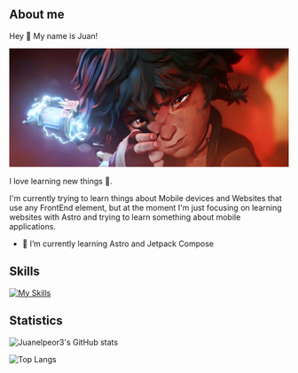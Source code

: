 ## About me

Hey 👋 My name is Juan!

![background](media/background.jpg)

I love learning new things 👀.

I'm currently trying to learn things about Mobile devices and Websites that use any FrontEnd element, but at the moment I'm just focusing on learning websites with Astro and trying to learn something about mobile applications.

- 🌱 I’m currently learning Astro and Jetpack Compose


## Skills

[![My Skills](https://skillicons.dev/icons?i=js,html,css,kotlin,java,bash,svelte,git,github,linux,raspberrypi,tailwind,twitter,ubuntu,vscode,docker&perline=10)](https://skillicons.dev)

## Statistics

![Juanelpeor3's GitHub stats](https://github-readme-stats.vercel.app/api?username=Juanelpeor3&show_icons=true&theme=radical)

![Top Langs](https://github-readme-stats.vercel.app/api/top-langs/?username=Juanelpeor3&layout=donut&theme=radical&exclude_repo=eclipse-workspace-dam)
